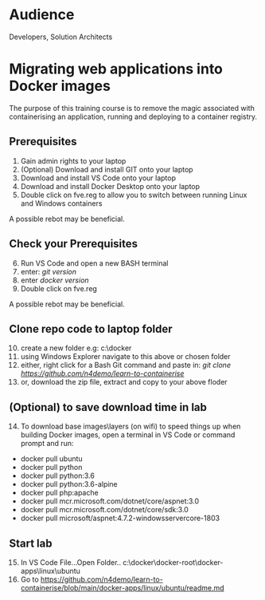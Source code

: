 # Audience
Developers, Solution Architects


# Migrating web applications into Docker images
The purpose of this training course is to remove the magic associated with containerising an application, running and deploying to a container registry.

## Prerequisites

1. Gain admin rights to your laptop
2. (Optional) Download and install GIT onto your laptop
3. Download and install VS Code onto your laptop  
4. Download and install Docker Desktop onto your laptop  
5. Double click on fve.reg to allow you to switch between running Linux and Windows containers

A possible rebot may be beneficial.  

## Check your Prerequisites

6. Run VS Code and open a new BASH terminal
7. enter: *git version*  
8. enter  *docker version* 
9. Double click on fve.reg  

A possible rebot may be beneficial. 

## Clone repo code to laptop folder 
10. create a new folder e.g: c:\docker
11. using Windows Explorer navigate to this above or chosen folder
12. either, right click for a Bash Git command and paste in: *git clone https://github.com/n4demo/learn-to-containerise*
13. or, download the zip file, extract and copy to your above floder

## (Optional) to save download time in lab
14. To download base images\layers (on wifi) to speed things up when building Docker images, open a terminal in VS Code or command prompt and run:

* docker pull ubuntu  
* docker pull python  
* docker pull python:3.6  
* docker pull python:3.6-alpine  
* docker pull php:apache  
* docker pull mcr.microsoft.com/dotnet/core/aspnet:3.0  
* docker pull mcr.microsoft.com/dotnet/core/sdk:3.0  
* docker pull microsoft/aspnet:4.7.2-windowsservercore-1803  

## Start lab
15. In VS Code File...Open Folder.. c:\docker\docker-root\docker-apps\linux\ubuntu
16. Go to https://github.com/n4demo/learn-to-containerise/blob/main/docker-apps/linux/ubuntu/readme.md



